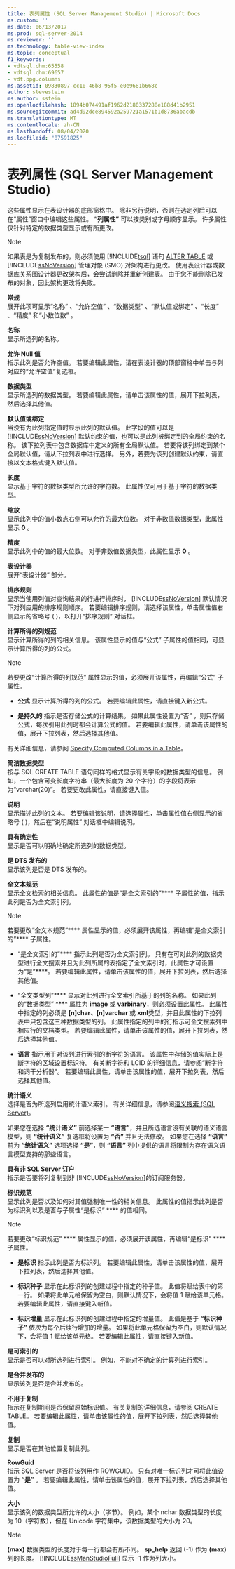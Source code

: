 ```yaml
---
title: 表列属性 (SQL Server Management Studio) | Microsoft Docs
ms.custom: ''
ms.date: 06/13/2017
ms.prod: sql-server-2014
ms.reviewer: ''
ms.technology: table-view-index
ms.topic: conceptual
f1_keywords:
- vdtsql.chm:65558
- vdtsql.chm:69657
- vdt.ppg.columns
ms.assetid: 09830897-cc10-46b8-95f5-e0e9681b668c
author: stevestein
ms.author: sstein
ms.openlocfilehash: 1894b074491af1962d2180337288e188d41b2951
ms.sourcegitcommit: ad4d92dce894592a259721a1571b1d8736abacdb
ms.translationtype: MT
ms.contentlocale: zh-CN
ms.lasthandoff: 08/04/2020
ms.locfileid: "87591825"
---
```

# <a name="table-column-properties-sql-server-management-studio"></a>表列属性 (SQL Server Management Studio)
  这些属性显示在表设计器的底部窗格中。 除非另行说明，否则在选定列后可以在“属性”窗口中编辑这些属性。 **“列属性”** 可以按类别或字母顺序显示。 许多属性仅针对特定的数据类型显示或有所更改。  
  
> [!NOTE]  
>  如果表是为复制发布的，则必须使用 [!INCLUDE[tsql](../../includes/tsql-md.md)] 语句 [ALTER TABLE](/sql/t-sql/statements/alter-table-transact-sql) 或 [!INCLUDE[ssNoVersion](../../includes/ssnoversion-md.md)] 管理对象 (SMO) 对架构进行更改。 使用表设计器或数据库关系图设计器更改架构后，会尝试删除并重新创建表。 由于您不能删除已发布的对象，因此架构更改将失败。  
  
 **常规**  
 展开此项可显示“名称”  、“允许空值”  、“数据类型”  、“默认值或绑定”  、“长度”  、“精度”  和“小数位数”  。  
  
 **名称**  
 显示所选列的名称。  
  
 **允许 Null 值**  
 指示此列是否允许空值。 若要编辑此属性，请在表设计器的顶部窗格中单击与列对应的“允许空值”复选框。  
  
 **数据类型**  
 显示所选列的数据类型。 若要编辑此属性，请单击该属性的值，展开下拉列表，然后选择其他值。  
  
 **默认值或绑定**  
 当没有为此列指定值时显示此列的默认值。 此字段的值可以是 [!INCLUDE[ssNoVersion](../../includes/ssnoversion-md.md)] 默认约束的值，也可以是此列被绑定到的全局约束的名称。 该下拉列表中包含数据库中定义的所有全局默认值。 若要将该列绑定到某个全局默认值，请从下拉列表中进行选择。 另外，若要为该列创建默认约束，请直接以文本格式键入默认值。  
  
 **长度**  
 显示基于字符的数据类型所允许的字符数。 此属性仅可用于基于字符的数据类型。  
  
 **缩放**  
 显示此列中的值小数点右侧可以允许的最大位数。 对于非数值数据类型，此属性显示 **0** 。  
  
 **精度**  
 显示此列中的值的最大位数。 对于非数值数据类型，此属性显示 **0** 。  
  
 **表设计器**  
 展开“表设计器”  部分。  
  
 **排序规则**  
 显示当使用列值对查询结果的行进行排序时， [!INCLUDE[ssNoVersion](../../includes/ssnoversion-md.md)] 默认情况下对列应用的排序规则顺序。 若要编辑排序规则，请选择该属性，单击属性值右侧显示的省略号 (   )，以打开“排序规则”  对话框。  
  
 **计算所得的列规范**  
 显示计算所得的列的相关信息。 该属性显示的值与“公式”  子属性的值相同，可显示计算所得的列的公式。  
  
> [!NOTE]  
>  若要更改“计算所得的列规范”  属性显示的值，必须展开该属性，再编辑“公式”  子属性。  
  
-   **公式** 显示计算所得的列的公式。 若要编辑此属性，请直接键入新公式。  
  
-   **是持久的** 指示是否存储公式的计算结果。 如果此属性设置为“否”  ，则只存储公式，每次引用此列时都会计算公式的值。 若要编辑此属性，请单击该属性的值，展开下拉列表，然后选择其他值。  
  
 有关详细信息，请参阅 [Specify Computed Columns in a Table](../tables/specify-computed-columns-in-a-table.md)。  
  
 **简洁数据类型**  
 按与 SQL CREATE TABLE 语句同样的格式显示有关字段的数据类型的信息。 例如，一个包含可变长度字符串（最大长度为 20 个字符）的字段将表示为“varchar(20)”。 若要更改此属性，请直接键入值。  
  
 **说明**  
 显示描述此列的文本。 若要编辑该说明，请选择属性，单击属性值右侧显示的省略号 (   )，然后在“说明属性”  对话框中编辑说明。  
  
 **具有确定性**  
 显示是否可以明确地确定所选列的数据类型。  
  
 **是 DTS 发布的**  
 显示该列是否是 DTS 发布的。  
  
 **全文本规范**  
 显示全文检索的相关信息。 此属性的值是“是全文索引的”**** 子属性的值，指示此列是否为全文索引列。  
  
> [!NOTE]  
>  若要更改“全文本规范”**** 属性显示的值，必须展开该属性，再编辑“是全文索引的”**** 子属性。  
  
-   “是全文索引的”**** 指示此列是否为全文索引列。 只有在可对此列的数据类型进行全文搜索并且为此列所属的表指定了全文索引时，此属性才可设置为“是”****。 若要编辑此属性，请单击该属性的值，展开下拉列表，然后选择其他值。  
  
-   “全文类型列”**** 显示对此列进行全文索引所基于的列的名称。 如果此列的“数据类型” **** 属性为 **image** 或 **varbinary**，则必须设置此属性。 此属性中指定的列必须是 **[n]char、[n]varchar** 或 **xml**类型，并且此属性的下拉列表中只包含这三种数据类型的列。 此属性指定的列中的行指示可全文搜索列中相应行的文档类型。 若要编辑此属性，请单击该属性的值，展开下拉列表，然后选择其他值。  
  
-   **语言** 指示用于对该列进行索引的断字符的语言。 该属性中存储的值实际上是断字符的区域设置标识符。 有关断字符和 LCID 的详细信息，请参阅“断字符和词干分析器”。 若要编辑此属性，请单击该属性的值，展开下拉列表，然后选择其他值。  
  
 **统计语义**  
 选择是否为所选列启用统计语义索引。 有关详细信息，请参阅[语义搜索 (SQL Server)](../search/semantic-search-sql-server.md)。  
  
 如果您在选择 **“统计语义”** 前选择某一 **“语言”**，并且所选语言没有关联的语义语言模型，则 **“统计语义”** 复选框将设置为 **“否”** 并且无法修改。 如果您在选择 **“语言”** 前为 **“统计语义”** 选项选择 **“是”**，则 **“语言”** 列中提供的语言将限制为存在语义语言模型支持的那些语言。  
  
 **具有非 SQL Server 订户**  
 指示是否要将列复制到非 [!INCLUDE[ssNoVersion](../../includes/ssnoversion-md.md)]的订阅服务器。  
  
 **标识规范**  
 显示此列是否以及如何对其值强制唯一性的相关信息。 此属性的值指示此列是否为标识列以及是否与子属性“是标识” **** 的值相同。  
  
> [!NOTE]  
>   若要更改“标识规范” **** 属性显示的值，必须展开该属性，再编辑“是标识” **** 子属性。  
  
-   **是标识** 指示此列是否为标识列。 若要编辑此属性，请单击该属性的值，展开下拉列表，然后选择其他值。  
  
-   **标识种子** 显示在此标识列的创建过程中指定的种子值。 此值将赋给表中的第一行。 如果将此单元格保留为空白，则默认情况下，会将值 1 赋给该单元格。 若要编辑此属性，请直接键入新值。  
  
-   **标识增量** 显示在此标识列的创建过程中指定的增量值。 此值是基于 **“标识种子”** 依次为每个后续行增加的增量。 如果将此单元格保留为空白，则默认情况下，会将值 1 赋给该单元格。 若要编辑此属性，请直接键入新值。  
  
 **是可索引的**  
 显示是否可以对所选列进行索引。 例如，不能对不确定的计算列进行索引。  
  
 **是合并发布的**  
 显示该列是否是合并发布的。  
  
 **不用于复制**  
 指示在复制期间是否保留原始标识值。 有关复制的详细信息，请参阅 CREATE TABLE。 若要编辑此属性，请单击该属性的值，展开下拉列表，然后选择其他值。  
  
 **复制**  
 显示是否在其他位置复制此列。  
  
 **RowGuid**  
 指示 SQL Server 是否将该列用作 ROWGUID。 只有对唯一标识列才可将此值设置为 **“是”** 。 若要编辑此属性，请单击该属性的值，展开下拉列表，然后选择其他值。  
  
 **大小**  
 显示该列的数据类型所允许的大小（字节）。 例如，某个 nchar 数据类型的长度为 10（字符数），但在 Unicode 字符集中，该数据类型的大小为 20。  
  
> [!NOTE]  
>  **(max)** 数据类型的长度对于每一行都会有所不同。 **sp_help** 返回 (-1) 作为 **(max)** 列的长度。 [!INCLUDE[ssManStudioFull](../../includes/ssmanstudiofull-md.md)] 显示 -1 作为列大小。  
  
  

